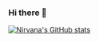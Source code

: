 ### Hi there 👋

<!--
**nirvanapersaud/nirvanapersaud** is a ✨ _special_ ✨ repository because its `README.md` (this file) appears on your GitHub profile.

Here are some ideas to get you started:

- 🔭 I’m currently working on ...
- 🌱 I’m currently learning ...
- 👯 I’m looking to collaborate on ...
- 🤔 I’m looking for help with ...
- 💬 Ask me about ...
- 📫 How to reach me: ...
- 😄 Pronouns: ...
- ⚡ Fun fact: ...
-->

[![Nirvana's GitHub stats](https://github-readme-stats.vercel.app/api?username=nirvanapersaud)](https://github.com/nirvanapersaud/github-readme-stats)
